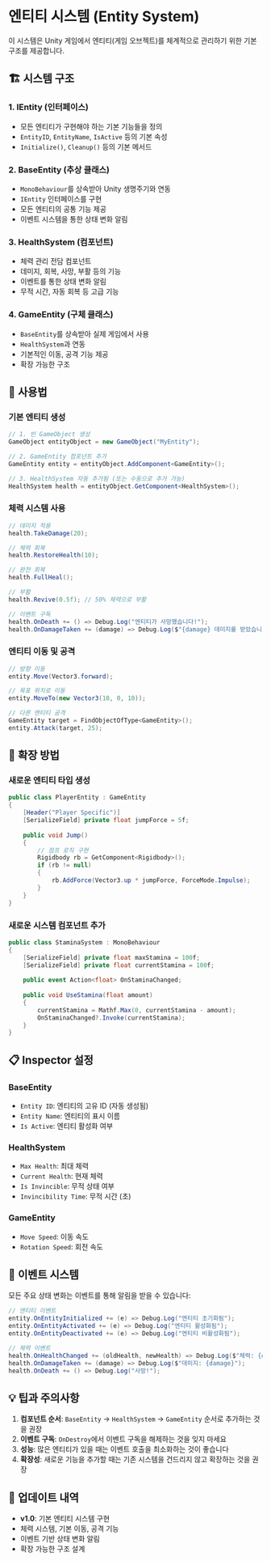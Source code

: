 # 엔티티 시스템 (Entity System)

이 시스템은 Unity 게임에서 엔티티(게임 오브젝트)를 체계적으로 관리하기 위한 기본 구조를 제공합니다.

## 🏗️ 시스템 구조

### 1. IEntity (인터페이스)
- 모든 엔티티가 구현해야 하는 기본 기능들을 정의
- `EntityID`, `EntityName`, `IsActive` 등의 기본 속성
- `Initialize()`, `Cleanup()` 등의 기본 메서드

### 2. BaseEntity (추상 클래스)
- `MonoBehaviour`를 상속받아 Unity 생명주기와 연동
- `IEntity` 인터페이스를 구현
- 모든 엔티티의 공통 기능 제공
- 이벤트 시스템을 통한 상태 변화 알림

### 3. HealthSystem (컴포넌트)
- 체력 관리 전담 컴포넌트
- 데미지, 회복, 사망, 부활 등의 기능
- 이벤트를 통한 상태 변화 알림
- 무적 시간, 자동 회복 등 고급 기능

### 4. GameEntity (구체 클래스)
- `BaseEntity`를 상속받아 실제 게임에서 사용
- `HealthSystem`과 연동
- 기본적인 이동, 공격 기능 제공
- 확장 가능한 구조

## 🚀 사용법

### 기본 엔티티 생성
```csharp
// 1. 빈 GameObject 생성
GameObject entityObject = new GameObject("MyEntity");

// 2. GameEntity 컴포넌트 추가
GameEntity entity = entityObject.AddComponent<GameEntity>();

// 3. HealthSystem 자동 추가됨 (또는 수동으로 추가 가능)
HealthSystem health = entityObject.GetComponent<HealthSystem>();
```

### 체력 시스템 사용
```csharp
// 데미지 적용
health.TakeDamage(20);

// 체력 회복
health.RestoreHealth(10);

// 완전 회복
health.FullHeal();

// 부활
health.Revive(0.5f); // 50% 체력으로 부활

// 이벤트 구독
health.OnDeath += () => Debug.Log("엔티티가 사망했습니다!");
health.OnDamageTaken += (damage) => Debug.Log($"{damage} 데미지를 받았습니다!");
```

### 엔티티 이동 및 공격
```csharp
// 방향 이동
entity.Move(Vector3.forward);

// 목표 위치로 이동
entity.MoveTo(new Vector3(10, 0, 10));

// 다른 엔티티 공격
GameEntity target = FindObjectOfType<GameEntity>();
entity.Attack(target, 25);
```

## 🔧 확장 방법

### 새로운 엔티티 타입 생성
```csharp
public class PlayerEntity : GameEntity
{
    [Header("Player Specific")]
    [SerializeField] private float jumpForce = 5f;
    
    public void Jump()
    {
        // 점프 로직 구현
        Rigidbody rb = GetComponent<Rigidbody>();
        if (rb != null)
        {
            rb.AddForce(Vector3.up * jumpForce, ForceMode.Impulse);
        }
    }
}
```

### 새로운 시스템 컴포넌트 추가
```csharp
public class StaminaSystem : MonoBehaviour
{
    [SerializeField] private float maxStamina = 100f;
    [SerializeField] private float currentStamina = 100f;
    
    public event Action<float> OnStaminaChanged;
    
    public void UseStamina(float amount)
    {
        currentStamina = Mathf.Max(0, currentStamina - amount);
        OnStaminaChanged?.Invoke(currentStamina);
    }
}
```

## 📋 Inspector 설정

### BaseEntity
- `Entity ID`: 엔티티의 고유 ID (자동 생성됨)
- `Entity Name`: 엔티티의 표시 이름
- `Is Active`: 엔티티 활성화 여부

### HealthSystem
- `Max Health`: 최대 체력
- `Current Health`: 현재 체력
- `Is Invincible`: 무적 상태 여부
- `Invincibility Time`: 무적 시간 (초)

### GameEntity
- `Move Speed`: 이동 속도
- `Rotation Speed`: 회전 속도

## 🎯 이벤트 시스템

모든 주요 상태 변화는 이벤트를 통해 알림을 받을 수 있습니다:

```csharp
// 엔티티 이벤트
entity.OnEntityInitialized += (e) => Debug.Log("엔티티 초기화됨");
entity.OnEntityActivated += (e) => Debug.Log("엔티티 활성화됨");
entity.OnEntityDeactivated += (e) => Debug.Log("엔티티 비활성화됨");

// 체력 이벤트
health.OnHealthChanged += (oldHealth, newHealth) => Debug.Log($"체력: {oldHealth} -> {newHealth}");
health.OnDamageTaken += (damage) => Debug.Log($"데미지: {damage}");
health.OnDeath += () => Debug.Log("사망!");
```

## 💡 팁과 주의사항

1. **컴포넌트 순서**: `BaseEntity` → `HealthSystem` → `GameEntity` 순서로 추가하는 것을 권장
2. **이벤트 구독**: `OnDestroy`에서 이벤트 구독을 해제하는 것을 잊지 마세요
3. **성능**: 많은 엔티티가 있을 때는 이벤트 호출을 최소화하는 것이 좋습니다
4. **확장성**: 새로운 기능을 추가할 때는 기존 시스템을 건드리지 않고 확장하는 것을 권장

## 🔄 업데이트 내역

- **v1.0**: 기본 엔티티 시스템 구현
- 체력 시스템, 기본 이동, 공격 기능
- 이벤트 기반 상태 변화 알림
- 확장 가능한 구조 설계
